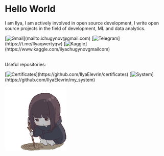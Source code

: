 # Hello World

I am Ilya, I am actively involved in open source development, I write open source projects in the field of development, ML and data analytics.

[![Gmail](https://img.shields.io/badge/-Gmail-rgb(0,0,0)?style=for-the-badge)](mailto:ichugynov@gmail.com)
[![Telegram](https://img.shields.io/badge/-Telegram-rgb(152,122,122)?style=for-the-badge)](https://t.me/Ilyaqwertyqw)
[![Kaggle](https://img.shields.io/badge/-Kaggle-rgb(255,243,243)?style=for-the-badge)](https://www.kaggle.com/ilyachugynovgmailcom)
<!--[![LinkedIn](https://img.shields.io/badge/-LinkedIn-%230077B5?style=for-the-badge&logo=linkedin)](https://linkedin.com/in/your_username)-->
<!--[![Хабр](https://img.shields.io/badge/-Хабр-%23167DF0?style=for-the-badge&logo=habr)](https://habr.com/ru/users/your_username)-->
<br>
Useful repositories:
<br>

[![Certificates](https://img.shields.io/badge/-Certificates-rgb(0,0,0)?style=for-the-badge)](https://github.com/IlyaElevrin/certificates)
[![System](https://img.shields.io/badge/-System-rgb(152,122,122)?style=for-the-badge)](https://github.com/IlyaElevrin/my_system)

<!--![stat_prof](https://github-readme-stats.vercel.app/api?username=IlyaElevrin&show_icons=true&theme=dark&icon_color=987a7a&title_color=fff3f3)--> 
![chibi-anime](gifs/sad-cute.gif)
